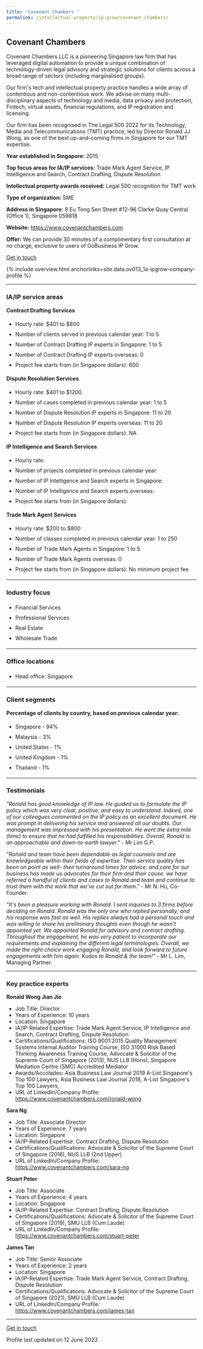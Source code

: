 ```yaml
---
title: 'Covenant Chambers '
permalink: /intellectual-property/ip-grow/covenant-chambers/
---
```


## Covenant Chambers 

Covenant Chambers LLC is a pioneering Singapore law firm that has leveraged digital automation to provide a unique combination of technology-driven legal advisory and strategic solutions for clients across a broad range of sectors (including marginalised groups).

Our firm's tech and intellectual property practice handles a wide array of contentious and non-contentious work. We advise on many multi-disciplinary aspects of technology and media, data privacy and protection, Fintech, virtual assets, financial regulations, and IP registration and licensing.

Our firm has been recognised in The Legal 500 2022 for its Technology, Media and Telecommunications (TMT) practice, led by Director Ronald JJ Wong, as one of the best up-and-coming firms in Singapore for our TMT expertise.

<b>Year established in Singapore:</b> 2015

<b>Top focus areas for IA/IP services:</b> Trade Mark Agent Service, IP Intelligence and Search, Contract Drafting, Dispute Resolution

<b>Intellectual property awards received:</b> Legal 500 recognition for TMT work

<b>Type of organization:</b> SME

<b>Address in Singapore:</b> 8 Eu Tong Sen Street #12-96 Clarke Quay Central (Office 1), Singapore 059818

<b>Website:</b> <a href='https://www.covenantchambers.com'>https://www.covenantchambers.com</a>

<b>Offer:</b> We can provide 30 minutes of a complimentary first consultation at no charge, exclusive to users of GoBusiness IP Grow.

<a class='btn' href='https://form.gov.sg/6433d5e371de0a0011808971' target='_blank' rel='noopener'>Get in touch</a>

{% include overview.html anchorlinks=site.data.ov013_1a-ipgrow-company-profile %}

---
<a name='ip-related-service-areas'></a>
### IA/IP service areas

**Contract Drafting Services**

<ul>
<li style='line-height: 27px; margin: 0px 0px !important'>Hourly rate:  $401 to $800</li>
<li style='line-height: 27px; margin: 0px 0px !important'>Number of clients served in previous calendar year: 1 to 5</li>
<li style='line-height: 27px; margin: 0px 0px !important'>Number of Contract Drafting IP experts in Singapore: 1 to 5</li>
<li style='line-height: 27px; margin: 0px 0px !important'>Number of Contract Drafting IP experts overseas: 0</li>
<li style='line-height: 27px; margin: 0px 0px !important'>Project fee starts from (in Singapore dollars): 600</li>
</ul>

**Dispute Resolution Services**

<ul>
<li style='line-height: 27px; margin: 0px 0px !important'>Hourly rate:  $401 to $1200</li>
<li style='line-height: 27px; margin: 0px 0px !important'>Number of cases completed in previous calendar year: 1 to 5</li>
<li style='line-height: 27px; margin: 0px 0px !important'>Number of Dispute Resolution IP experts in Singapore: 11 to 20</li>
<li style='line-height: 27px; margin: 0px 0px !important'>Number of Dispute Resolution IP experts overseas: 11 to 20</li>
<li style='line-height: 27px; margin: 0px 0px !important'>Project fee starts from (in Singapore dollars):  NA</li>
</ul>

**IP Intelligence and Search Services**

<ul>
<li style='line-height: 27px; margin: 0px 0px !important'>Hourly rate:  </li>
<li style='line-height: 27px; margin: 0px 0px !important'>Number of projects completed in previous calendar year: </li>
<li style='line-height: 27px; margin: 0px 0px !important'>Number of IP Intelligence and Search experts in Singapore: </li>
<li style='line-height: 27px; margin: 0px 0px !important'>Number of IP Intelligence and Search experts overseas: </li>
<li style='line-height: 27px; margin: 0px 0px !important'>Project fee starts from (in Singapore dollars):  </li>
</ul>

**Trade Mark Agent Services**

<ul>
<li style='line-height: 27px; margin: 0px 0px !important'>Hourly rate:  $200 to $800</li>
<li style='line-height: 27px; margin: 0px 0px !important'>Number of classes completed in previous calendar year: 1 to 250</li>
<li style='line-height: 27px; margin: 0px 0px !important'>Number of Trade Mark Agents in Singapore: 1 to 5</li>
<li style='line-height: 27px; margin: 0px 0px !important'>Number of Trade Mark Agents overseas: 0</li>
<li style='line-height: 27px; margin: 0px 0px !important'>Project fee starts from (in Singapore dollars):  No minimum project fee</li>
</ul>

---
<a name='industry-focus'></a>
### Industry focus

<ul><li style='line-height: 27px; margin: 0px 0px !important'> Financial Services</li><li style='line-height: 27px; margin: 0px 0px !important'>Professional Services</li><li style='line-height: 27px; margin: 0px 0px !important'>Real Estate</li><li style='line-height: 27px; margin: 0px 0px !important'>Wholesale Trade</li></ul>

---
<a name='office-locations'></a>
### Office locations

<ul><li style='line-height: 27px; margin: 0px 0px !important'> Head office: Singapore</li></ul>

---
<a name='client-segments'></a>
### Client segments

**Percentage of clients by country, based on previous calendar year:**

<ul><li style='line-height: 27px; margin: 0px 0px !important'> Singapore - 94%	</li><li style='line-height: 27px; margin: 0px 0px !important'>Malaysia - 3%	</li><li style='line-height: 27px; margin: 0px 0px !important'>United States - 1%	</li><li style='line-height: 27px; margin: 0px 0px !important'>United Kingdom - 1%	</li><li style='line-height: 27px; margin: 0px 0px !important'>Thailand - 1%</li></ul>

---
<a name='testimonials'></a>
### Testimonials

*"Ronald has good knowledge of IP law. He guided us to formulate the IP policy which was very clear, positive, and easy to understand. Indeed, one of our colleagues commented on the IP policy as an excellent document. He was prompt in delivering his service and answered all our doubts. Our management was impressed with his presentation. He went the extra mile (time) to ensure that he had fulfilled his responsibilities. Overall, Ronald is an approachable and down-to-earth lawyer."* - Mr Lim G.P.

*"Ronald and team have been dependable as legal counsels and are knowledgeable within their fields of expertise. Their service quality has been on point as well- their turnaround times for advice, and care for our business has made us advocates for their firm and their cause. we have referred a handful of clients and cases to Ronald and team and continue to trust them with the work that we've cut out for them."* - Mr N. Hu, Co-Founder.

*"It's been a pleasure working with Ronald. I sent inquiries to 3 firms before deciding on Ronald. Ronald was the only one who replied personally, and his response was fast as well. His replies always had a personal touch and was willing to share his preliminary thoughts even though he wasn't appointed yet. We appointed Ronald for advisory and contract drafting. Throughout the engagement, he was very patient to incorporate our requirements and explaining the different legal terminologies. Overall, we made the right choice work engaging Ronald, and look forward to future engagements with him again. Kudos to Ronald & the team!"* - Mr L. Lim, Managing Partner.



---
<a name='key-practice-experts'></a>
### Key practice experts

**Ronald Wong Jian Jie**

- Job Title: Director
- Years of Experience: 10 years
- Location: Singapore
- IA/IP-Related Expertise: Trade Mark Agent Service, IP Intelligence and Search, Contract Drafting, Dispute Resolution
- Certifications/Qualifications: ISO 9001:2015 Quality Management Systems Internal Auditor Training Course, ISO 31000 Risk Based Thinking Awareness Training Course, Advocate & Solicitor of the Supreme Court of Singapore (2013), NUS LLB (Hons), Singapore Mediation Centre (SMC) Accredited Mediator
- Awards/Accolades: Asia Business Law Journal 2019 A-List Singapore's Top 100 Lawyers, Asia Business Law Journal 2018, A-List Singapore's Top 100 Lawyers, 
- URL of LinkedIn/Company Profile: <a href="https://www.covenantchambers.com/ronald-wong" target="_blank" rel="noopener">https://www.covenantchambers.com/ronald-wong</a>

**Sara Ng**

- Job Title: Associate Director
- Years of Experience: 7 years
- Location: Singapore
- IA/IP-Related Expertise: Contract Drafting, Dispute Resolution
- Certifications/Qualifications: Advocate & Solicitor of the Supreme Court of Singapore (2016), NUS LLB (2nd Upper)
- URL of LinkedIn/Company Profile: <a href="https://www.covenantchambers.com/sara-ng" target="_blank" rel="noopener">https://www.covenantchambers.com/sara-ng</a>

**Stuart Peter**

- Job Title: Associate
- Years of Experience: 4 years
- Location: Singapore
- IA/IP-Related Expertise: Contract Drafting, Dispute Resolution
- Certifications/Qualifications: Advocate & Solicitor of the Supreme Court of Singapore (2019), SMU LLB (Cum Laude)
- URL of LinkedIn/Company Profile: <a href="https://www.covenantchambers.com/stuart-peter" target="_blank" rel="noopener">https://www.covenantchambers.com/stuart-peter</a>

**James Tan**

- Job Title: Senior Associate
- Years of Experience: 2 years
- Location: Singapore
- IA/IP-Related Expertise: Trade Mark Agent Service, Contract Drafting, Dispute Resolution
- Certifications/Qualifications: Advocate & Solicitor of the Supreme Court of Singapore (2021), SMU LLB (Cum Laude)
- URL of LinkedIn/Company Profile: <a href="https://www.covenantchambers.com/james-tan" target="_blank" rel="noopener">https://www.covenantchambers.com/james-tan</a>

---
<p>
<a class='btn' href='https://form.gov.sg/6433d5e371de0a0011808971' target='_blank' rel='noopener'>Get in touch</a>
</p>
Profile last updated on 12 June 2023
